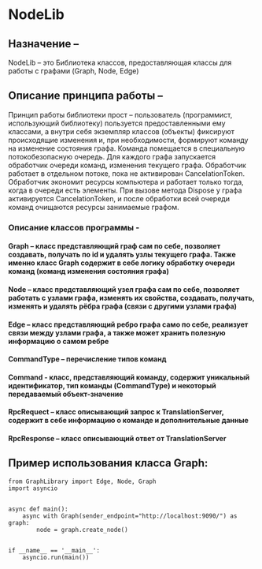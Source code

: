 # NodeLib
## Назначение – 
NodeLib – это Библиотека классов, предоставляющая классы для работы с графами (Graph, Node, Edge)
## Описание принципа работы – 
Принцип работы библиотеки прост – пользователь (программист, использующий библиотеку) пользуется предоставленными ему классами, а внутри себя экземпляр классов (объекты) фиксируют происходящие изменения и, при необходимости, формируют команду на изменение состояния графа. Команда помещается в специальную потокобезопасную очередь.
Для каждого графа запускается обработчик очереди команд, изменения текущего графа. Обработчик работает в отдельном потоке, пока не активирован CancelationToken. Обработчик экономит ресурсы компьютера и работает только тогда, когда в очереди есть элементы.
При вызове метода Dispose у графа активируется CancelationToken, и после обработки всей очереди команд очищаются ресурсы занимаемые графом.
### Описание классов программы - 
#### Graph – класс представляющий граф сам по себе, позволяет создавать, получать по id и удалять узлы текущего графа. Также именно класс Graph содержит в себе логику обработку очереди команд (команд изменения состояния графа)
#### Node – класс представляющий узел графа сам по себе, позволяет работать с узлами графа, изменять их свойства, создавать, получать, изменять и удалять рёбра графа (связи с другими узлами графа)
#### Edge – класс представляющий ребро графа само по себе, реализует связи между узлами графа, а также может хранить полезную информацию о самом ребре
#### CommandType – перечисление типов команд
#### Command - класс, представляющий команду, содержит уникальный идентификатор, тип команды (CommandType) и некоторый передаваемый объект-значение
#### RpcRequect – класс описывающий запрос к TranslationServer, содержит в себе информацию о команде и дополнительные данные
#### RpcResponse – класс описывающий ответ от TranslationServer

## Пример использования класса Graph:
	from GraphLibrary import Edge, Node, Graph
	import asyncio


	async def main():
	    async with Graph(sender_endpoint="http://localhost:9090/") as graph:
	        node = graph.create_node()


	if __name__ == '__main__':
	    asyncio.run(main())

